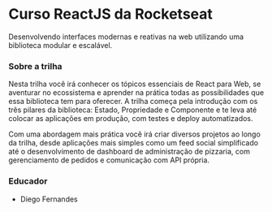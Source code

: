 # Curso ReactJS da Rocketseat
Desenvolvendo interfaces modernas e reativas na web utilizando uma biblioteca modular e escalável.

### Sobre a trilha
Nesta trilha você irá conhecer os tópicos essenciais de React para Web, se aventurar no ecossistema e aprender na prática todas as possibilidades que essa biblioteca tem para oferecer. A trilha começa pela introdução com os três pilares da biblioteca: Estado, Propriedade e Componente e te leva até colocar as aplicações em produção, com testes e deploy automatizados.

Com uma abordagem mais prática você irá criar diversos projetos ao longo da trilha, desde aplicações mais simples como um feed social simplificado até o desenvolvimento de dashboard de administração de pizzaria, com gerenciamento de pedidos e comunicação com API própria.

### Educador
- Diego Fernandes
